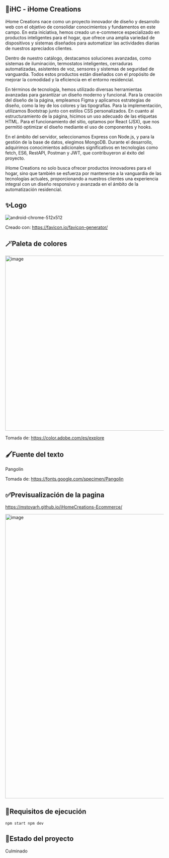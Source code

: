 ## 💜iHC - iHome Creations

iHome Creations nace como un proyecto innovador de diseño y desarrollo web con el objetivo de consolidar conocimientos y fundamentos en este campo. En esta iniciativa, hemos creado un e-commerce especializado en productos inteligentes para el hogar, que ofrece una amplia variedad de dispositivos y sistemas diseñados para automatizar las actividades diarias de nuestros apreciados clientes.

Dentro de nuestro catálogo, destacamos soluciones avanzadas, como sistemas de iluminación, termostatos inteligentes, cerraduras automatizadas, asistentes de voz, sensores y sistemas de seguridad de vanguardia. Todos estos productos están diseñados con el propósito de mejorar la comodidad y la eficiencia en el entorno residencial.

En términos de tecnología, hemos utilizado diversas herramientas avanzadas para garantizar un diseño moderno y funcional. Para la creación del diseño de la página, empleamos Figma y aplicamos estrategias de diseño, como la ley de los colores y las tipografías. Para la implementación, utilizamos Bootstrap junto con estilos CSS personalizados. En cuanto al estructuramiento de la página, hicimos un uso adecuado de las etiquetas HTML. Para el funcionamiento del sitio, optamos por React (JSX), que nos permitió optimizar el diseño mediante el uso de componentes y hooks.

En el ámbito del servidor, seleccionamos Express con Node.js, y para la gestión de la base de datos, elegimos MongoDB. Durante el desarrollo, adquirimos conocimientos adicionales significativos en tecnologías como fetch, ES6, RestAPI, Postman y JWT, que contribuyeron al éxito del proyecto.

iHome Creations no solo busca ofrecer productos innovadores para el hogar, sino que también se esfuerza por mantenerse a la vanguardia de las tecnologías actuales, proporcionando a nuestros clientes una experiencia integral con un diseño responsivo y avanzada en el ámbito de la automatización residencial.

## ✨Logo

![android-chrome-512x512](https://github.com/mstovarh/mstovarh.github.io/assets/107591274/76169c9a-1038-4dcf-b97b-471295d8c544)

Creado con: <a>https://favicon.io/favicon-generator/</a>

## 🪄Paleta de colores

<img width="555" alt="image" src="https://github.com/mstovarh/iHomeCreations-Ecommerce/assets/107591274/3c46164c-5507-4b30-99af-328e63e9a342">

Tomada de: <a>https://color.adobe.com/es/explore</a>

## 🖌Fuente del texto

Pangolin

Tomada de: <a>https://fonts.google.com/specimen/Pangolin</a>

## ✅Previsualización de la pagina

<a>https://mstovarh.github.io/iHomeCreations-Ecommerce/</a>

<img width="901" alt="image" src="https://github.com/mstovarh/mstovarh.github.io/assets/107591274/785766d6-8af4-4461-9b04-9c129605d228">

## 📙Requisitos de ejecución

<code>npm start
npm dev</code>

## 📌Estado del proyecto

Culminado
